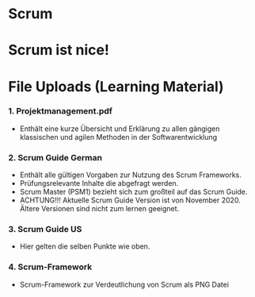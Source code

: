 # Scrum

# Scrum ist nice!

# File Uploads (Learning Material)

### 1. Projektmanagement.pdf

- Enthält eine kurze Übersicht und Erklärung zu allen gängigen klassischen und agilen Methoden in der Softwarentwicklung

### 2. Scrum Guide German

- Enthält alle gültigen Vorgaben zur Nutzung des Scrum Frameworks.
- Prüfungsrelevante Inhalte die abgefragt werden.
- Scrum Master (PSM1) bezieht sich zum großteil auf das Scrum Guide.
- ACHTUNG!!! Aktuelle Scrum Guide Version ist von November 2020. Ältere Versionen sind nicht zum lernen geeignet.

### 3. Scrum Guide US

- Hier gelten die selben Punkte wie oben.

### 4. Scrum-Framework

- Scrum-Framework zur Verdeutlichung von Scrum als PNG Datei

